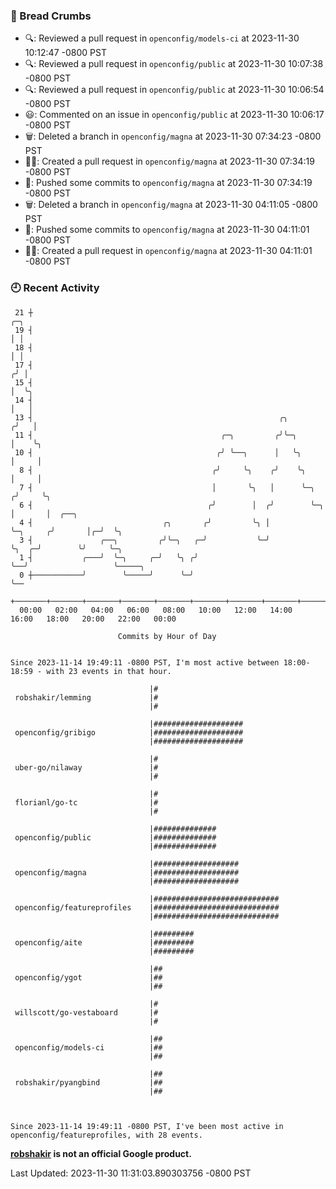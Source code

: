 ### 🍞 Bread Crumbs

 * 🔍: Reviewed a pull request in  `openconfig/models-ci` at 2023-11-30 10:12:47 -0800 PST
 * 🔍: Reviewed a pull request in  `openconfig/public` at 2023-11-30 10:07:38 -0800 PST
 * 🔍: Reviewed a pull request in  `openconfig/public` at 2023-11-30 10:06:54 -0800 PST
 * 😃: Commented on an issue in `openconfig/public` at 2023-11-30 10:06:17 -0800 PST
 * 🗑: Deleted a branch in `openconfig/magna` at 2023-11-30 07:34:23 -0800 PST
 * ✍🏼: Created a pull request in `openconfig/magna` at 2023-11-30 07:34:19 -0800 PST
 * 🚢: Pushed some commits to `openconfig/magna` at 2023-11-30 07:34:19 -0800 PST
 * 🗑: Deleted a branch in `openconfig/magna` at 2023-11-30 04:11:05 -0800 PST
 * 🚢: Pushed some commits to `openconfig/magna` at 2023-11-30 04:11:01 -0800 PST
 * ✍🏼: Created a pull request in `openconfig/magna` at 2023-11-30 04:11:01 -0800 PST

### 🕘 Recent Activity
```
 21 ┼                                                                            ╭─╮
 19 ┤                                                                            │ │
 18 ┤                                                                            │ │
 17 ┤                                                                           ╭╯ │
 15 ┤                                                                           │  ╰╮
 14 ┤                                                                           │   │
 13 ┤                                                       ╭╮                 ╭╯   │
 11 ┤                                          ╭─╮         ╭╯╰─╮               │    ╰╮
 10 ┤                                         ╭╯ ╰──╮      │   ╰╮              │     │
  8 ┤                                        ╭╯     ╰╮    ╭╯    ╰╮             │     │
  7 ┤                                        │       ╰╮   │      ╰─╮          ╭╯     ╰╮
  6 ┤                                       ╭╯        │  ╭╯        ╰─╮        │       │  ╭──╮
  4 ┤                             ╭╮       ╭╯         ╰╮ │           ╰─╮     ╭╯       │╭─╯  ╰╮
  3 ┤               ╭──╮         ╭╯╰─╮   ╭─╯           ╰─╯             ╰╮  ╭─╯        ╰╯     ╰─╮
  1 ┤           ╭───╯  ╰─╮     ╭─╯   ╰╮ ╭╯                              ╰──╯                   ╰─────╮
  0 ┼───────────╯        ╰─────╯      ╰─╯                                                            ╰──
    +───────+───────+───────+───────+───────+───────+───────+───────+───────+───────+───────+───────+────
  00:00   02:00   04:00   06:00   08:00   10:00   12:00   14:00   16:00   18:00   20:00   22:00   00:00   

						Commits by Hour of Day


Since 2023-11-14 19:49:11 -0800 PST, I'm most active between 18:00-18:59 - with 23 events in that hour.

```



```
                               |#
 robshakir/lemming             |#
                               |#

                               |####################
 openconfig/gribigo            |####################
                               |####################

                               |#
 uber-go/nilaway               |#
                               |#

                               |#
 florianl/go-tc                |#
                               |#

                               |##############
 openconfig/public             |##############
                               |##############

                               |###################
 openconfig/magna              |###################
                               |###################

                               |############################
 openconfig/featureprofiles    |############################
                               |############################

                               |#########
 openconfig/aite               |#########
                               |#########

                               |##
 openconfig/ygot               |##
                               |##

                               |#
 willscott/go-vestaboard       |#
                               |#

                               |##
 openconfig/models-ci          |##
                               |##

                               |##
 robshakir/pyangbind           |##
                               |##



Since 2023-11-14 19:49:11 -0800 PST, I've been most active in openconfig/featureprofiles, with 28 events.

```
**[robshakir](mailto:robjs@google.com) is not an official Google product.**  


Last Updated: 2023-11-30 11:31:03.890303756 -0800 PST
